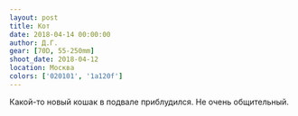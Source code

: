 ```yaml
---
layout: post
title: Кот
date: 2018-04-14 00:00:00
author: Д.Г.
gear: [70D, 55-250mm]
shoot_date: 2018-04-12
location: Москва
colors: ['020101', '1a120f']
---
```

Какой-то новый кошак в подвале приблудился. Не очень общительный.
